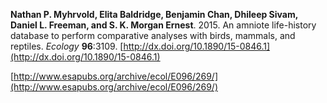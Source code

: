**Nathan P. Myhrvold, Elita Baldridge, Benjamin Chan, Dhileep Sivam, Daniel L. Freeman, 
and S. K. Morgan Ernest**. 2015. An amniote life-history database to perform comparative 
analyses with birds, mammals, and reptiles. _Ecology_ **96**:3109. 
[http://dx.doi.org/10.1890/15-0846.1](http://dx.doi.org/10.1890/15-0846.1)

[http://www.esapubs.org/archive/ecol/E096/269/](http://www.esapubs.org/archive/ecol/E096/269/)
